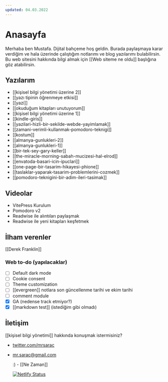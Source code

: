 ```yaml
---
updated: 04.03.2022
---
```


# Anasayfa

Merhaba ben Mustafa. Dijital bahçeme hoş geldin. Burada paylaşmaya karar verdiğim ve hala üzerinde çalıştığım notlarımı ve blog yazılarımı bulabilirsin. Bu web sitesini hakkında bilgi almak için [[Web siteme ne oldu]] başlığına göz atabilirsin.
## Yazılarım
- [[kişisel bilgi yönetimi üzerine 2]]
- [[yazı tipinin öğrenmeye etkisi]]
- [[yazi]]
- [[okuduğum kitapları unutuyorum]]
- [[kişisel bilgi yönetimi üzerine 1]]
- [[kindle-giris]]
- [[yazilari-hizli-bir-sekilde-webde-yayimlamak]]
- [[zamani-verimli-kullanmak-pomodoro-teknigi]]
- [[kostum]]
- [[almanya-gunlukleri-2]]
- [[almanya-gunlukleri-1]]
- [[bir-tek-sey-gary-keller]]
- [[the-miracle-morning-sabah-mucizesi-hal-elrod]]
- [[envatoda-basari-icin-ipuclari]]
- [[one-page-bir-tasarim-hikayesi-phione]]
- [[taslaklar-yaparak-tasarim-problemlerini-cozmek]]
- [[pomodoro-teknigini-bir-adim-ileri-tasimak]]
## Videolar
- VitePress Kurulum
- Pomodoro v2
- Readwise ile alıntıları paylaşmak
- Readwise ile yeni kitapları keşfetmek
## İlham verenler
[[Derek Franklin]]
### Web to-do (yapılacaklar)
- [ ] Default dark mode
- [ ] Cookie consent
- [ ] Theme customization
- [ ] [[evergreen]] notlara son güncellenme tarihi ve ekim tarihi
- [ ] comment module
- [x] GA (nedense track etmiyor?)
- [x] [[markdown test]] (istediğim gibi olmadı)
## İletişim
[[kişisel bilgi yönetimi]] hakkında konuşmak istermisiniz?
- [twitter.com/mrsarac](https://twitter.com/mrsarac)
- mr.sarac@gmail.com
  
  :)  - [[Ne Zaman]]
  
  
  [![Netlify Status](https://api.netlify.com/api/v1/badges/ce005a00-4fde-4ede-abfe-1f59285ae3bb/deploy-status)](https://app.netlify.com/sites/mustafasarac/deploys)